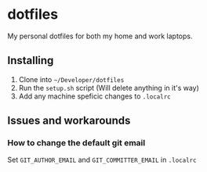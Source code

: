 # dotfiles
My personal dotfiles for both my home and work laptops.

## Installing
1. Clone into `~/Developer/dotfiles`
2. Run the `setup.sh` script (Will delete anything in it's way)
3. Add any machine speficic changes to `.localrc`

## Issues and workarounds

### How to change the default git email
Set `GIT_AUTHOR_EMAIL` and `GIT_COMMITTER_EMAIL` in `.localrc` 

